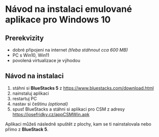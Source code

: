 # Návod na instalaci emulované aplikace pro Windows 10

## Prerekvizity

- dobré připojení na internet *(třeba stáhnout cca 600 MB)*
- PC s Win10, Win11
- povolená virtualizace je výhodou

## Návod na instalaci

1. stáhni si **BlueStacks 5** z https://www.bluestacks.com/download.html
2. nainstaluj aplikaci
3. restartuj PC
4. nastav si češtinu *(optional)*
5. spusť BlueStacks a stáhni si aplikaci pro CSM z adresy https://josefridky.cz/appCSMWin.apk

Aplikaci můžeš následně spuštět z plochy, kam se ti nainstalovala nebo přímo z **BlueStack 5**.

